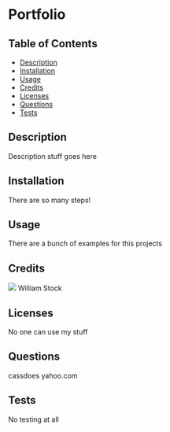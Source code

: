# Portfolio

  ## Table of Contents
  - [Description](#description)
  - [Installation](#installation)
  - [Usage](#usage)
  - [Credits](#credits)
  - [Licenses](#licenses)
  - [Questions](#questions)
  - [Tests](#tests)

  ## Description
  Description stuff goes here

  ## Installation
  There are so many steps!

  ## Usage
  There are a bunch of examples for this projects

  ## Credits
  [![](https://github.com/cassdoes.png?size=10)](https://github.com/cassdoes)
  William Stock
  

  ## Licenses
  No one can use my stuff

  ## Questions
  cassdoes
  yahoo.com

  ## Tests
  No testing at all
